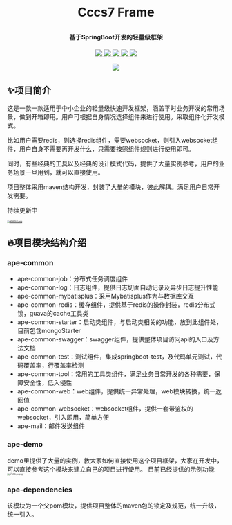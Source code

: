 <h1 align="center" style="margin: 30px 0 30px; font-weight: bold;">Cccs7 Frame</h1>
<h4 align="center">基于SpringBoot开发的轻量级框架</h4>
<p align="center">
<a href='https://github.com/cs7eric/cccs7-frame'>
	<img src='https://img.shields.io/badge/github-black'>
</a>
<a href="https://blog.cccs7.icu/">
	<img src="https://img.shields.io/badge/%E4%B8%AA%E4%BA%BA%E5%8D%9A%E5%AE%A2-Cccs7's_blog-red?logo=%3Flogo%3Dhttps%3A%2F%2Fcs7eric-image.oss-cn-hangzhou.aliyuncs.com%2Fimages%2Flogo.svg
">    
</a>
<a href="https://github.com/cs7eric/cccs7-frame">
	<img src="https://img.shields.io/badge/version-v1.0-red?logo=%3Flogo%3Dhttps%3A%2F%2Fcs7eric-image.oss-cn-hangzhou.aliyuncs.com%2Fimages%2Flogo.svg
">
</a>
<a href='https://github.com/cs7eric/cccs7-frame'>
	<img src='https://img.shields.io/badge/License-MIT-red'>    
</a>
<a href="https://github.com/cs7eric/cccs7-frame">
	<img src="https://img.shields.io/badge/wechat-cccs7611-brightgreen?logo=%3Flogo%3Dhttps%3A%2F%2Fcs7eric-image.oss-cn-hangzhou.aliyuncs.com%2Fimages%2Flogo.svg
">
</a>
</p>
<div align="center">
	<img align="center" src="https://cs7eric-image.oss-cn-hangzhou.aliyuncs.com/images/image-20230823124853354.png">
</div>



## ✨项目简介

这是一款一款适用于中小企业的轻量级快速开发框架，涵盖平时业务开发的常用场景，做到开箱即用。用户可根据自身情况选择组件来进行使用。采取组件化开发模式。

比如用户需要redis，则选择redis组件，需要websocket，则引入websocket组件，用户自身不需要再开发什么，只需要按照组件规则进行使用即可。

同时，有些经典的工具以及经典的设计模式代码，提供了大量实例参考，用户的业务场景一旦用到，就可以直接使用。

项目整体采用maven结构开发，封装了大量的模块，彼此解耦。满足用户日常开发需要。

持续更新中

<a href="https://imgse.com/i/pPKkSLF"><img src="https://cs7eric-image.oss-cn-hangzhou.aliyuncs.com/images/pPKkSLF.png" alt="pPKkSLF.png" border="0" style="zoom:33%;" /></a>

## 🔥项目模块结构介绍

### ape-common

* ape-common-job：分布式任务调度组件
* ape-common-log：日志组件，提供日志切面自动记录及异步日志提升性能
* ape-common-mybatisplus：采用Mybatisplus作为与数据库交互
* ape-common-redis：缓存组件，提供基于redis的操作封装，redis分布式锁，guava的cache工具类
* ape-common-starter：启动类组件，与启动类相关的功能，放到此组件处，目前包含mongoStarter
* ape-common-swagger：swagger组件，提供整体项目访问api的入口及方法文档
* ape-common-test：测试组件，集成springboot-test，及代码单元测试，代码覆盖率，行覆盖率检测
* ape-common-tool：常用的工具类组件，满足业务日常开发的各种需要，保障安全性，低入侵性
* ape-common-web：web组件，提供统一异常处理，web模块转换，统一返回值
* ape-common-websocket：websocket组件，提供一套带鉴权的websocket，引入即用，简单方便
* ape-mail：邮件发送组件

### ape-demo

demo里提供了大量的实例，教大家如何直接使用这个项目框架，大家在开发中，可以直接参考这个模块来建立自己的项目进行使用。
目前已经提供的示例功能
<a href="https://imgse.com/i/pPM6Lge"><img src="https://cs7eric-image.oss-cn-hangzhou.aliyuncs.com/images/pPM6Lge.png" alt="pPM6Lge.png" border="0" style="zoom: 33%;" /></a>

### ape-dependencies

该模块为一个父pom模块，提供项目整体的maven包的锁定及规范，统一升级，统一引入。

